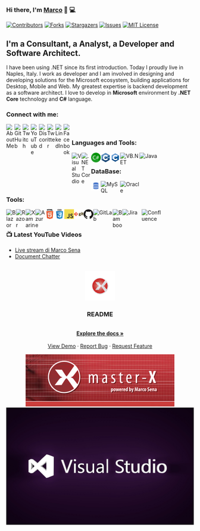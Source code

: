 <!-- Improved compatibility of back to top link: See: https://github.com/marcosena/marcosena/pull/73 -->
<a name="readme-top"></a>
<!--
*** Thanks for checking out the marcosena. If you have a suggestion
*** that would make this better, please fork the repo and create a pull request
*** or simply open an issue with the tag "enhancement".
*** Don't forget to give the project a star!
*** Thanks again! Now go create something AMAZING! :D
-->

### Hi there, I'm [Marco][about-url] 👋 💻

<!-- PROJECT SHIELDS -->
<!--
*** I'm using markdown "reference style" links for readability.
*** Reference links are enclosed in brackets [ ] instead of parentheses ( ).
*** See the bottom of this document for the declaration of the reference variables
*** for contributors-url, forks-url, etc. This is an optional, concise syntax you may use.
*** https://www.markdownguide.org/basic-syntax/#reference-style-links
-->

[![Contributors][contributors-shield]][contributors-url]
[![Forks][forks-shield]][forks-url]
[![Stargazers][stargazers-shield]][stargazers-url]
[![Issues][issues-shield]][issues-url]
[![MIT License][license-shield]][license-url]

[forks-url]: https://github.com/marcosena/marcosena/network/members
[forks-shield]: https://img.shields.io/github/forks/marcosena/marcosena.svg?style=for-the-badge

[stargazers-url]: https://github.com/marcosena/marcosena/stargazers
[stargazers-shield]: https://img.shields.io/github/stars/marcosena/marcosena.svg?style=for-the-badg

[issues-url]: https://github.com/marcosena/marcosena/issues
[issues-shield]: https://img.shields.io/github/issues/marcosena/marcosena.svg?style=for-the-badge

[contributors-url]: https://github.com/marcosena/marcosena/graphs/contributors
[contributors-shield]: https://img.shields.io/github/contributors/marcosena/marcosena.svg?style=for-the-badge

[license-url]: https://github.com/marcosena/marcosena/blob/main/LICENSE
[license-shield]: https://img.shields.io/github/license/marcosena/marcosena.svg?style=for-the-badge

[about-url]: https://about.me/marcosena
[about-shield]: https://img.shields.io

## I'm a Consultant, a Analyst, a Developer and Software Architect.

I have been using .NET since its first introduction. Today I proudly live in Naples, Italy.
I work as developer and I am involved in designing and developing solutions for the Microsoft ecosystem, building applications for Desktop, Mobile and Web.
My greatest expertise is backend development as a software architect.
I love to develop in <b>Microsoft</b> environment by <b>.NET Core</b> technology and <b>C#</b> language.

### Connect with me:

[<img align="left" alt="About Me" width="22px" src="https://cdn.jsdelivr.net/npm/simple-icons@8.10.0/icons/aboutdotme.svg" />][about-url]
[<img align="left" alt="GitHub" width="22px" src="https://cdn.jsdelivr.net/npm/simple-icons@8.10.0/icons/github.svg" />][github-url]
[<img align="left" alt="Twitch" width="22px" src="https://cdn.jsdelivr.net/npm/simple-icons@8.10.0/icons/twitch.svg" />][twitch-url]
[<img align="left" alt="YouTube" width="22px" src="https://cdn.jsdelivr.net/npm/simple-icons@8.10.0/icons/youtube.svg" />][youtube-url]
[<img align="left" alt="Discord" width="22px" src="https://cdn.jsdelivr.net/npm/simple-icons@8.10.0/icons/discord.svg" />][discord-url]
[<img align="left" alt="Twitter" width="22px" src="https://cdn.jsdelivr.net/npm/simple-icons@8.10.0/icons/twitter.svg" />][twitter-url]
[<img align="left" alt="LinkedIn" width="22px" src="https://cdn.jsdelivr.net/npm/simple-icons@8.10.0/icons/linkedin.svg" />][linkedin-url]
[<img align="left" alt="Facebook" width="22px" src="https://cdn.jsdelivr.net/npm/simple-icons@8.10.0/icons/facebook.svg" />][facebook-url]

[github-url]: https://github.com/marcosena
[github-shield]: https://img.shields.io/github/followers/marcosena?label=GitHub%20Followers&style=for-the-badge

[twitch-url]: https://www.twitch.tv/marcosena76
[twitch-shield]: https://img.shields.io/twitch/status/marcosena76?style=for-the-badge

[discord-url]: https://discord.com/channels/1097169182086406245
[discord-shield]: https://img.shields.io/discord/1097169182086406245?label=Discord&style=for-the-badge

[twitter-url]: https://twitter.com/marcosena1976
[twitter-shield]: https://img.shields.io/twitter/url?style=social
[twitter-follow-shield]: https://img.shields.io/twitter/follow/marcosena1976?style=social

[youtube-url]: https://www.youtube.com/@m-sena
[youtube-shield]: https://img.shields.io

[youtube-channel-views-url]: https://www.youtube.com/@m-sena
[youtube-channel-views-shield]: https://www.youtube.com/channel/UCaWRtzmR4Xk87E1c-GUg8hA?label=YouTube%20Views&style=for-the-badge

[youtube-channel-subscribers-url]: https://www.youtube.com/@m-sena
[youtube-channel-subscriber-shield]: https://img.shields.io/youtube/channel/subscribers/UCYU2iA9BN92QrL3I90YFZfQ?label=YouTube%20Subscribers&style=for-the-badge

[linkedin-url]: https://www.linkedin.com/in/m-sena
[linkedin-shield]: https://img.shields.io

[facebook-url]: https://www.facebook.com/marco.sena
[facebook-shield]: https://img.shields.io

<br />

### Languages and Tools:
<img align="left" alt="Visual Studio" title="Visual Studio" width="26px" src="https://visualstudio.microsoft.com/wp-content/uploads/2019/06/BrandVisualStudioWin2019-3.svg" />
<img align="left" alt='.NET Core' title=".NET Core" width="26px" src="https://adrianwilczynski.gallerycdn.vsassets.io/extensions/adrianwilczynski/asp-net-core-switcher/2.0.2/1577043327534/Microsoft.VisualStudio.Services.Icons.Default" />
<img align="left" alt="C#" title="C#" width="26px" src="https://raw.githubusercontent.com/github/explore/80688e429a7d4ef2fca1e82350fe8e3517d3494d/topics/csharp/csharp.png" />
<img align="left" alt="C++" title="C++" width="26px" src="https://raw.githubusercontent.com/github/explore/80688e429a7d4ef2fca1e82350fe8e3517d3494d/topics/cpp/cpp.png" />
<img align="left" alt="C" title="C" width="26px" src="https://raw.githubusercontent.com/github/explore/80688e429a7d4ef2fca1e82350fe8e3517d3494d/topics/c/c.png" />
<img align="left" alt="VB.NET" title="VB.NET" width="52px" src="https://www.vectorlogo.zone/logos/microsoft_vb/microsoft_vb-ar21.svg" />
<img align="left" alt="Java" title="Java" width="52px" src="https://www.vectorlogo.zone/logos/java/java-ar21.svg" />
<br />

### DataBase:
<img align="left" alt="SQL Server" title="SQL Server" width="26px" src="https://raw.githubusercontent.com/github/explore/80688e429a7d4ef2fca1e82350fe8e3517d3494d/topics/sql/sql.png" />
<img align="left" alt="MySQL" title="MySQL" width="52px" src="https://www.vectorlogo.zone/logos/mysql/mysql-ar21.svg" />
<img align="left" alt="Oracle" title="Oracle" width="52px" src="https://www.vectorlogo.zone/logos/oracle/oracle-ar21.svg" />
<br />

### Tools:
<img align="left" alt="Blazor" title="Blazor" width="26px" src="https://vectorwiki.com/images/kYNj1__blazor.svg" />
<img align="left" alt="Razor" title="Razor" width="26px" src="https://vectorwiki.com/images/kYNj1__blazor.svg" />
<img align="left" alt="Xamarin" title="Xamarin" width="26px" src="https://raw.githubusercontent.com/detain/svg-logos/780f25886640cef088af994181646db2f6b1a3f8/svg/xamarin.svg" />
<img align="left" alt="Azure" title="Azure" width="26px" src="https://www.vectorlogo.zone/logos/microsoft_azure/microsoft_azure-icon.svg" />
<img align="left" alt="HTML5" title="HTML5" width="26px" src="https://raw.githubusercontent.com/github/explore/80688e429a7d4ef2fca1e82350fe8e3517d3494d/topics/html/html.png" />
<img align="left" alt="CSS3" title="CSS3" width="26px" src="https://raw.githubusercontent.com/github/explore/80688e429a7d4ef2fca1e82350fe8e3517d3494d/topics/css/css.png" />
<img align="left" alt="JavaScript" title="JavaScript" width="26px" src="https://raw.githubusercontent.com/github/explore/80688e429a7d4ef2fca1e82350fe8e3517d3494d/topics/javascript/javascript.png" />

<img align="left" alt="Git" title="Git" width="26px" src="https://raw.githubusercontent.com/github/explore/80688e429a7d4ef2fca1e82350fe8e3517d3494d/topics/git/git.png" />
<img align="left" alt="GitHub" title="GitHub" width="26px" src="https://raw.githubusercontent.com/github/explore/78df643247d429f6cc873026c0622819ad797942/topics/github/github.png" />
<img align="left" alt="GitLab" title="GitLab" width="52px" src="https://www.vectorlogo.zone/logos/gitlab/gitlab-ar21.svg" />

<img align="left" alt="Bamboo" title="Bamboo" width="26px" src="https://www.vectorlogo.zone/logos/atlassian_bamboo/atlassian_bamboo-icon.svg" />
<img align="left" alt="Jira" title="Jira" width="52px" src="https://www.vectorlogo.zone/logos/atlassian_jira/atlassian_jira-ar21.svg" />
<img align="left" alt="Confluence" title="Confluence" width="52px" src="https://www.vectorlogo.zone/logos/atlassian_jira/atlassian_jira-ar21.svg" />

<br />
<br />

### 📺 Latest YouTube Videos

<!-- YOUTUBE:START -->
- [Live stream di Marco Sena][youtube-url]
- [Document Chatter][youtube-url]
<!-- YOUTUBE:END -->

<!-- PROJECT LOGO -->
<br />
<div align="center">
  <a href="https://github.com/marcosena/marcosena">
    <img src="images/logo/Default Logo-2.0.gif" alt="Logo" title="Logo" width="80" height="80">
  </a>

  <h3 align="center">README</h3>

  <p align="center">
    <br />
    <a href="https://github.com/marcosena/marcosena"><strong>Explore the docs »</strong></a>
    <br />
    <br />
    <a href="https://github.com/marcosena/marcosena">View Demo</a>
    ·
    <a href="https://github.com/marcosena/marcosena/issues">Report Bug</a>
    ·
    <a href="https://github.com/marcosena/marcosena/issues">Request Feature</a>
  </p>
</div>

<div align="center">
  <a href="https://github.com/marcosena/marcosena">
    <img src="images/walpaper.jpg" alt="Logo" title="Logo" >
  </a>
</div>


<div align="center">
  <a href="https://github.com/marcosena/marcosena">
    <img src="images/screenshot.jpg" alt="Logo" title="Logo" >
  </a>
</div>

[product-walpaper]: images/walpaper.jpg
[product-screenshot]: images/screenshot.jpg

<!--
[![AboutMe][about-shield]][about-url]
[![GitHub][GitHub-shield]][github-url]
[![Twitch][linkedin-shield]][twitch-url]
[![YouTube][youtube-shield]][youtube-url]
[![YouTube Channel Views][youtube-channel-views-shield]][youtube-channel-views-url]
[![YouTube Channel Subscribers][youtube-channel-subscriber-shield]][youtube-channel-subscribers-url]
[![Discord][discord-shield]][discord-url]
[![Twitter][twitter-shield]][twitter-url]
[![Twitter Follow][twitter-follow-shield]][twitter-url]
[![LinkedIn][linkedin-shield]][linkedin-url]
[![Facebook][facebook-shield]][facebook-url]
-->

<!-- PROJECT LOGO
<br />
<div align="center">
  <a href="https://github.com/marcosena/marcosena">
    <img src="images/logo.png" alt="Logo" width="80" height="80">
  </a>

  <h3 align="center">Best-README-Template</h3>

  <p align="center">
    An awesome README template to jumpstart your projects!
    <br />
    <a href="https://github.com/marcosena/marcosena"><strong>Explore the docs »</strong></a>
    <br />
    <br />
    <a href="https://github.com/marcosena/marcosena">View Demo</a>
    ·
    <a href="https://github.com/marcosena/marcosena/issues">Report Bug</a>
    ·
    <a href="https://github.com/marcosena/marcosena/issues">Request Feature</a>
  </p>
</div>
-->

<!-- TABLE OF CONTENTS
<details>
  <summary>Table of Contents</summary>
  <ol>
    <li>
      <a href="#about-the-project">About The Project</a>
      <ul>
        <li><a href="#built-with">Built With</a></li>
      </ul>
    </li>
    <li>
      <a href="#getting-started">Getting Started</a>
      <ul>
        <li><a href="#prerequisites">Prerequisites</a></li>
        <li><a href="#installation">Installation</a></li>
      </ul>
    </li>
    <li><a href="#usage">Usage</a></li>
    <li><a href="#roadmap">Roadmap</a></li>
    <li><a href="#contributing">Contributing</a></li>
    <li><a href="#license">License</a></li>
    <li><a href="#contact">Contact</a></li>
    <li><a href="#acknowledgments">Acknowledgments</a></li>
  </ol>
</details>
-->

<!-- ABOUT THE PROJECT
## About The Project

[![Product Name Screen Shot][product-screenshot]](https://example.com)

There are many great README templates available on GitHub; however, I didn't find one that really suited my needs so I created this enhanced one. I want to create a README template so amazing that it'll be the last one you ever need -- I think this is it.

Here's why:
* Your time should be focused on creating something amazing. A project that solves a problem and helps others
* You shouldn't be doing the same tasks over and over like creating a README from scratch
* You should implement DRY principles to the rest of your life :smile:

Of course, no one template will serve all projects since your needs may be different. So I'll be adding more in the near future. You may also suggest changes by forking this repo and creating a pull request or opening an issue. Thanks to all the people have contributed to expanding this template!

Use the `BLANK_README.md` to get started.

<p align="right">(<a href="#readme-top">back to top</a>)</p>



### Built With

This section should list any major frameworks/libraries used to bootstrap your project. Leave any add-ons/plugins for the acknowledgements section. Here are a few examples.

* [![Next][Next.js]][Next-url]
* [![React][React.js]][React-url]
* [![Vue][Vue.js]][Vue-url]
* [![Angular][Angular.io]][Angular-url]
* [![Svelte][Svelte.dev]][Svelte-url]
* [![Laravel][Laravel.com]][Laravel-url]
* [![Bootstrap][Bootstrap.com]][Bootstrap-url]
* [![JQuery][JQuery.com]][JQuery-url]

<p align="right">(<a href="#readme-top">back to top</a>)</p>
-->

<!-- GETTING STARTED
## Getting Started
This is an example of how you may give instructions on setting up your project locally.
To get a local copy up and running follow these simple example steps.

### Prerequisites
This is an example of how to list things you need to use the software and how to install them.
* npm
  ```sh
  npm install npm@latest -g
  ```

### Installation
_Below is an example of how you can instruct your audience on installing and setting up your app. This template doesn't rely on any external dependencies or services._
1. Get a free API Key at [https://example.com](https://example.com)
2. Clone the repo
   ```sh
   git clone https://github.com/your_username_/Project-Name.git
   ```
3. Install NPM packages
   ```sh
   npm install
   ```
4. Enter your API in `config.js`
   ```js
   const API_KEY = 'ENTER YOUR API';
   ```
<p align="right">(<a href="#readme-top">back to top</a>)</p>
-->

<!-- USAGE EXAMPLES
## Usage
Use this space to show useful examples of how a project can be used. Additional screenshots, code examples and demos work well in this space. You may also link to more resources.
_For more examples, please refer to the [Documentation](https://example.com)_
<p align="right">(<a href="#readme-top">back to top</a>)</p>
-->

<!-- ROADMAP
## Roadmap
- [x] Add Changelog
- [x] Add back to top links
- [ ] Add Additional Templates w/ Examples
- [ ] Add "components" document to easily copy & paste sections of the readme
- [ ] Multi-language Support
    - [ ] Chinese
    - [ ] Spanish
See the [open issues](https://github.com/marcosena/marcosena/issues) for a full list of proposed features (and known issues).
<p align="right">(<a href="#readme-top">back to top</a>)</p>
-->

<!-- CONTRIBUTING
## Contributing
Contributions are what make the open source community such an amazing place to learn, inspire, and create. Any contributions you make are **greatly appreciated**.
If you have a suggestion that would make this better, please fork the repo and create a pull request. You can also simply open an issue with the tag "enhancement".
Don't forget to give the project a star! Thanks again!
1. Fork the Project
2. Create your Feature Branch (`git checkout -b feature/AmazingFeature`)
3. Commit your Changes (`git commit -m 'Add some AmazingFeature'`)
4. Push to the Branch (`git push origin feature/AmazingFeature`)
5. Open a Pull Request

<p align="right">(<a href="#readme-top">back to top</a>)</p>
-->

<!-- LICENSE
## License
Distributed under the MIT License. See `LICENSE.txt` for more information.
<p align="right">(<a href="#readme-top">back to top</a>)</p>
-->


<!-- CONTACT
## Contact

Your Name - [@your_twitter](https://twitter.com/your_username) - email@example.com

Project Link: [https://github.com/your_username/repo_name](https://github.com/your_username/repo_name)

<p align="right">(<a href="#readme-top">back to top</a>)</p>
-->


<!-- ACKNOWLEDGMENTS
## Acknowledgments

Use this space to list resources you find helpful and would like to give credit to. I've included a few of my favorites to kick things off!

* [Choose an Open Source License](https://choosealicense.com)
* [GitHub Emoji Cheat Sheet](https://www.webpagefx.com/tools/emoji-cheat-sheet)
* [Malven's Flexbox Cheatsheet](https://flexbox.malven.co/)
* [Malven's Grid Cheatsheet](https://grid.malven.co/)
* [Img Shields](https://shields.io)
* [GitHub Pages](https://pages.github.com)
* [Font Awesome](https://fontawesome.com)
* [React Icons](https://react-icons.github.io/react-icons/search)

<p align="right">(<a href="#readme-top">back to top</a>)</p>

-->

<!-- MARKDOWN LINKS & IMAGES -->
<!-- https://www.markdownguide.org/basic-syntax/#reference-style-links 

[contributors-shield]: https://img.shields.io/github/contributors/marcosena/marcosena.svg?style=for-the-badge
[contributors-url]: https://github.com/marcosena/marcosena/graphs/contributors

[forks-shield]: https://img.shields.io/github/forks/marcosena/marcosena.svg?style=for-the-badge
[forks-url]: https://github.com/marcosena/marcosena/network/members

[stars-shield]: https://img.shields.io/github/stars/marcosena/marcosena.svg?style=for-the-badge
[stars-url]: https://github.com/marcosena/marcosena/stargazers

[issues-shield]: https://img.shields.io/github/issues/marcosena/marcosena.svg?style=for-the-badge
[issues-url]: https://github.com/marcosena/marcosena/issues

[license-shield]: https://img.shields.io/github/license/marcosena/marcosena.svg?style=for-the-badge
[license-url]: https://github.com/marcosena/marcosena/blob/master/LICENSE.txt

[linkedin-shield]: https://img.shields.io/badge/-LinkedIn-black.svg?style=for-the-badge&logo=linkedin&colorB=555
[linkedin-url]: https://linkedin.com/in/othneildrew

[product-screenshot]: images/screenshot.png
[Next.js]: https://img.shields.io/badge/next.js-000000?style=for-the-badge&logo=nextdotjs&logoColor=white
[Next-url]: https://nextjs.org/
[React.js]: https://img.shields.io/badge/React-20232A?style=for-the-badge&logo=react&logoColor=61DAFB
[React-url]: https://reactjs.org/
[Vue.js]: https://img.shields.io/badge/Vue.js-35495E?style=for-the-badge&logo=vuedotjs&logoColor=4FC08D
[Vue-url]: https://vuejs.org/
[Angular.io]: https://img.shields.io/badge/Angular-DD0031?style=for-the-badge&logo=angular&logoColor=white
[Angular-url]: https://angular.io/
[Svelte.dev]: https://img.shields.io/badge/Svelte-4A4A55?style=for-the-badge&logo=svelte&logoColor=FF3E00
[Svelte-url]: https://svelte.dev/
[Laravel.com]: https://img.shields.io/badge/Laravel-FF2D20?style=for-the-badge&logo=laravel&logoColor=white
[Laravel-url]: https://laravel.com
[Bootstrap.com]: https://img.shields.io/badge/Bootstrap-563D7C?style=for-the-badge&logo=bootstrap&logoColor=white
[Bootstrap-url]: https://getbootstrap.com
[JQuery.com]: https://img.shields.io/badge/jQuery-0769AD?style=for-the-badge&logo=jquery&logoColor=white
[JQuery-url]: https://jquery.com

-->
